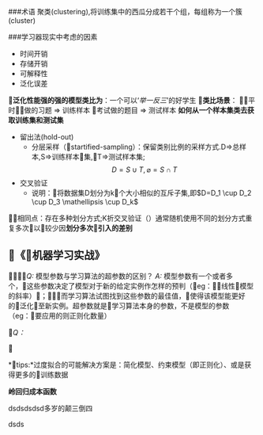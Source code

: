 ###术语
聚类(clustering),将训练集中的西瓜分成若干个组，每组称为一个簇(cluster)



###学习器现实中考虑的因素
- 时间开销
- 存储开销
- 可解释性
- 泛化误差

**泛化性能强的强的模型类比为**：一个可以‘*举一反三*’的好学生

**类比场景**：
平时做的习题 => 训练样本
考试做的题目 => 测试样本
**如何从一个样本集类去获取训练集和测试集**

- 留出法(hold-out)
  - 分层采样（startified-sampling）：保留类别比例的采样方式.D=>总样本,S=>训练样本集,T=>测试样本集;
    $$
        D = S \cup T ,\varnothing = S \cap T
    $$
- 交叉验证
   - 说明：将数据集D划分为k个大小相似的互斥子集,即$D=D_1 \cup D_2 \cup D_3 \mathellipsis \cup D_k$

相同点：存在多种划分方式;K折交叉验证（）通常随机使用不同的划分方式重复多次以较少因**划分多次引入的差别**


《机器学习实战》
--
*Q:* 模型参数与学习算法的超参数的区别？
*A:* 模型参数有一个或者多个，这些参数决定了模型对于新的给定实例作怎样的预判（eg：线性模型的斜率）；而学习算法试图找到这些参数的最佳值，使得该模型能更好的泛化至新实例。超参数就是学习算法本身的参数，不是模型的参数（eg：要应用的则正则化数量）

*Q：*  



*tips:*过度拟合的可能解决方案是：简化模型、约束模型（即正则化）、或是获得更多的训练数据


**岭回归成本函数**


dsdsdsdsd多岁的颠三倒四

dsds
